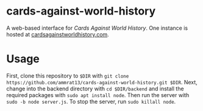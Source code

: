 # cards-against-world-history
A web-based interface for *Cards Against World History*. One instance is hosted at [cardsagainstworldhistory.com](http://www.cardsagainstworldhistory.com).

# Usage
First, clone this repository to `$DIR` with `git clone https://github.com/ammrat13/cards-against-world-history.git $DIR`. Next, change into the backend directory with `cd $DIR/backend` and install the required packages with `sudo apt install node`. Then run the server with `sudo -b node server.js`. To stop the server, run `sudo killall node`.
